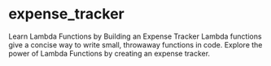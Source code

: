 # expense_tracker
Learn Lambda Functions by Building an Expense Tracker
Lambda functions give a concise way to write small, throwaway functions in code. Explore the power of Lambda Functions by creating an expense tracker.
